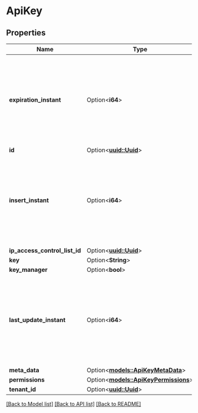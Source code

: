 # ApiKey

## Properties

Name | Type | Description | Notes
------------ | ------------- | ------------- | -------------
**expiration_instant** | Option<**i64**> | The number of milliseconds since the unix epoch: January 1, 1970 00:00:00 UTC. This value is always in UTC. | [optional]
**id** | Option<[**uuid::Uuid**](uuid::Uuid.md)> |  | [optional]
**insert_instant** | Option<**i64**> | The number of milliseconds since the unix epoch: January 1, 1970 00:00:00 UTC. This value is always in UTC. | [optional]
**ip_access_control_list_id** | Option<[**uuid::Uuid**](uuid::Uuid.md)> |  | [optional]
**key** | Option<**String**> |  | [optional]
**key_manager** | Option<**bool**> |  | [optional]
**last_update_instant** | Option<**i64**> | The number of milliseconds since the unix epoch: January 1, 1970 00:00:00 UTC. This value is always in UTC. | [optional]
**meta_data** | Option<[**models::ApiKeyMetaData**](APIKeyMetaData.md)> |  | [optional]
**permissions** | Option<[**models::ApiKeyPermissions**](APIKeyPermissions.md)> |  | [optional]
**tenant_id** | Option<[**uuid::Uuid**](uuid::Uuid.md)> |  | [optional]

[[Back to Model list]](../README.md#documentation-for-models) [[Back to API list]](../README.md#documentation-for-api-endpoints) [[Back to README]](../README.md)


